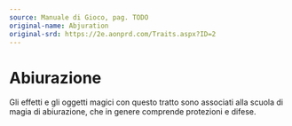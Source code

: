 ```yaml
---
source: Manuale di Gioco, pag. TODO
original-name: Abjuration
original-srd: https://2e.aonprd.com/Traits.aspx?ID=2
---
```


# Abiurazione

Gli effetti e gli oggetti magici con questo tratto sono associati alla scuola di
magia di abiurazione, che in genere comprende protezioni e difese.
